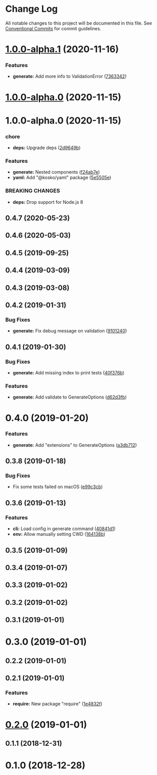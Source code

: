 # Change Log

All notable changes to this project will be documented in this file.
See [Conventional Commits](https://conventionalcommits.org) for commit guidelines.

# [1.0.0-alpha.1](https://github.com/tommy351/kosko/compare/@kosko/generate@1.0.0-alpha.0...@kosko/generate@1.0.0-alpha.1) (2020-11-16)


### Features

* **generate:** Add more info to ValidationError ([7363342](https://github.com/tommy351/kosko/commit/736334299bb0a9d00c95f34fd2f506b2930ab946))





# [1.0.0-alpha.0](https://github.com/tommy351/kosko/compare/@kosko/generate@1.0.0-alpha.0...@kosko/generate@1.0.0-alpha.0) (2020-11-15)



# 1.0.0-alpha.0 (2020-11-15)


### chore

* **deps:** Upgrade deps ([2d9649b](https://github.com/tommy351/kosko/commit/2d9649b2579cdf75529b07ec42d1bc88e8eb937e))


### Features

* **generate:** Nested components ([f24ab7e](https://github.com/tommy351/kosko/commit/f24ab7e3ee43b15c6685da08cfd3d61be9193f1d))
* **yaml:** Add "@kosko/yaml" package ([5e5505e](https://github.com/tommy351/kosko/commit/5e5505e6f0cc622e234d6d71cad61a576fa970d5))


### BREAKING CHANGES

* **deps:** Drop support for Node.js 8



## 0.4.7 (2020-05-23)



## 0.4.6 (2020-05-03)



## 0.4.5 (2019-09-25)



## 0.4.4 (2019-03-09)



## 0.4.3 (2019-03-08)



## 0.4.2 (2019-01-31)


### Bug Fixes

* **generate:** Fix debug message on validation ([9101240](https://github.com/tommy351/kosko/commit/9101240c2467124b787b39458a66fbe8fe900a40))



## 0.4.1 (2019-01-30)


### Bug Fixes

* **generate:** Add missing index to print tests ([40f376b](https://github.com/tommy351/kosko/commit/40f376b8741ef9d9255ccf11f3da902f37ef58b1))


### Features

* **generate:** Add validate to GenerateOptions ([d62d3fb](https://github.com/tommy351/kosko/commit/d62d3fbabf9b5fb43fdbd166052257a33b855482))



# 0.4.0 (2019-01-20)


### Features

* **generate:** Add "extensions" to GenerateOptions ([a3db712](https://github.com/tommy351/kosko/commit/a3db712bdc696cc2d1ef0ec6f4900fbecfe4be07))



## 0.3.8 (2019-01-18)


### Bug Fixes

* Fix some tests failed on macOS ([e99c3cb](https://github.com/tommy351/kosko/commit/e99c3cb76483fe22b5c0eb6b89df5138a5bdc62a))



## 0.3.6 (2019-01-13)


### Features

* **cli:** Load config in generate command ([40841d1](https://github.com/tommy351/kosko/commit/40841d14f0408ca45d17b819badec92942a604e6))
* **env:** Allow manually setting CWD ([164138b](https://github.com/tommy351/kosko/commit/164138b5c133d49a84ed85ba31d5e17bd1f05388))



## 0.3.5 (2019-01-09)



## 0.3.4 (2019-01-07)



## 0.3.3 (2019-01-02)



## 0.3.2 (2019-01-02)



## 0.3.1 (2019-01-01)



# 0.3.0 (2019-01-01)



## 0.2.2 (2019-01-01)



## 0.2.1 (2019-01-01)


### Features

* **require:** New package "require" ([1e4832f](https://github.com/tommy351/kosko/commit/1e4832fca25d2aaf86b1f2260c8785614be4915e))



# [0.2.0](https://github.com/tommy351/kosko/compare/@kosko/generate@0.1.1...@kosko/generate@0.2.0) (2019-01-01)



## 0.1.1 (2018-12-31)



# 0.1.0 (2018-12-28)
